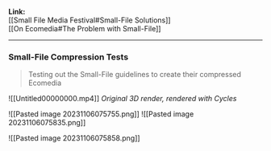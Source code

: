 
**Link:**<br>[[Small File Media Festival#Small-File Solutions]]<br>[[On Ecomedia#The Problem with Small-File]]
___
### Small-File Compression Tests

>Testing out the Small-File guidelines to create their compressed Ecomedia


![[Untitled00000000.mp4]]
*Original 3D render, rendered with Cycles*

![[Pasted image 20231106075755.png]]
![[Pasted image 20231106075835.png]]

![[Pasted image 20231106075858.png]]
